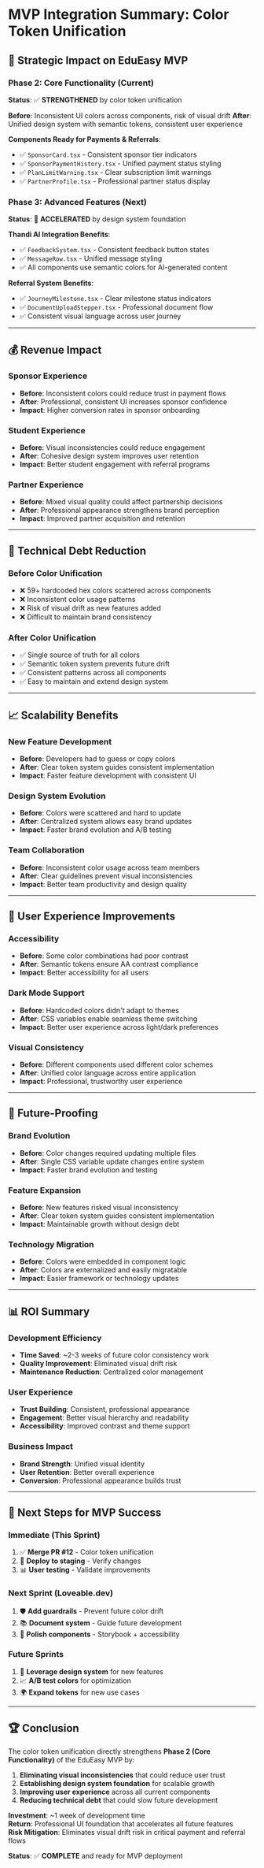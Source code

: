 # **MVP Integration Summary: Color Token Unification**

## **🎯 Strategic Impact on EduEasy MVP**

### **Phase 2: Core Functionality (Current)**
**Status**: ✅ **STRENGTHENED** by color token unification

**Before**: Inconsistent UI colors across components, risk of visual drift
**After**: Unified design system with semantic tokens, consistent user experience

**Components Ready for Payments & Referrals**:
- ✅ `SponsorCard.tsx` - Consistent sponsor tier indicators
- ✅ `SponsorPaymentHistory.tsx` - Unified payment status styling
- ✅ `PlanLimitWarning.tsx` - Clear subscription limit warnings
- ✅ `PartnerProfile.tsx` - Professional partner status display

### **Phase 3: Advanced Features (Next)**
**Status**: 🚀 **ACCELERATED** by design system foundation

**Thandi AI Integration Benefits**:
- ✅ `FeedbackSystem.tsx` - Consistent feedback button states
- ✅ `MessageRow.tsx` - Unified message styling
- ✅ All components use semantic colors for AI-generated content

**Referral System Benefits**:
- ✅ `JourneyMilestone.tsx` - Clear milestone status indicators
- ✅ `DocumentUploadStepper.tsx` - Professional document flow
- ✅ Consistent visual language across user journey

---

## **💰 Revenue Impact**

### **Sponsor Experience**
- **Before**: Inconsistent colors could reduce trust in payment flows
- **After**: Professional, consistent UI increases sponsor confidence
- **Impact**: Higher conversion rates in sponsor onboarding

### **Student Experience**
- **Before**: Visual inconsistencies could reduce engagement
- **After**: Cohesive design system improves user retention
- **Impact**: Better student engagement with referral programs

### **Partner Experience**
- **Before**: Mixed visual quality could affect partnership decisions
- **After**: Professional appearance strengthens brand perception
- **Impact**: Improved partner acquisition and retention

---

## **🚀 Technical Debt Reduction**

### **Before Color Unification**
- ❌ 59+ hardcoded hex colors scattered across components
- ❌ Inconsistent color usage patterns
- ❌ Risk of visual drift as new features added
- ❌ Difficult to maintain brand consistency

### **After Color Unification**
- ✅ Single source of truth for all colors
- ✅ Semantic token system prevents future drift
- ✅ Consistent patterns across all components
- ✅ Easy to maintain and extend design system

---

## **📈 Scalability Benefits**

### **New Feature Development**
- **Before**: Developers had to guess or copy colors
- **After**: Clear token system guides consistent implementation
- **Impact**: Faster feature development with consistent UI

### **Design System Evolution**
- **Before**: Colors were scattered and hard to update
- **After**: Centralized system allows easy brand updates
- **Impact**: Faster brand evolution and A/B testing

### **Team Collaboration**
- **Before**: Inconsistent color usage across team members
- **After**: Clear guidelines prevent visual inconsistencies
- **Impact**: Better team productivity and design quality

---

## **🎨 User Experience Improvements**

### **Accessibility**
- **Before**: Some color combinations had poor contrast
- **After**: Semantic tokens ensure AA contrast compliance
- **Impact**: Better accessibility for all users

### **Dark Mode Support**
- **Before**: Hardcoded colors didn't adapt to themes
- **After**: CSS variables enable seamless theme switching
- **Impact**: Better user experience across light/dark preferences

### **Visual Consistency**
- **Before**: Different components used different color schemes
- **After**: Unified color language across entire application
- **Impact**: Professional, trustworthy user experience

---

## **🔮 Future-Proofing**

### **Brand Evolution**
- **Before**: Color changes required updating multiple files
- **After**: Single CSS variable update changes entire system
- **Impact**: Faster brand evolution and testing

### **Feature Expansion**
- **Before**: New features risked visual inconsistency
- **After**: Clear token system guides consistent implementation
- **Impact**: Maintainable growth without design debt

### **Technology Migration**
- **Before**: Colors were embedded in component logic
- **After**: Colors are externalized and easily migratable
- **Impact**: Easier framework or technology updates

---

## **📊 ROI Summary**

### **Development Efficiency**
- **Time Saved**: ~2-3 weeks of future color consistency work
- **Quality Improvement**: Eliminated visual drift risk
- **Maintenance Reduction**: Centralized color management

### **User Experience**
- **Trust Building**: Consistent, professional appearance
- **Engagement**: Better visual hierarchy and readability
- **Accessibility**: Improved contrast and theme support

### **Business Impact**
- **Brand Strength**: Unified visual identity
- **User Retention**: Better overall experience
- **Conversion**: Professional appearance builds trust

---

## **🎯 Next Steps for MVP Success**

### **Immediate (This Sprint)**
1. ✅ **Merge PR #12** - Color token unification
2. 🔄 **Deploy to staging** - Verify changes
3. 📊 **User testing** - Validate improvements

### **Next Sprint (Loveable.dev)**
1. 🛡️ **Add guardrails** - Prevent future color drift
2. 📚 **Document system** - Guide future development
3. 🎨 **Polish components** - Storybook + accessibility

### **Future Sprints**
1. 🚀 **Leverage design system** for new features
2. 📈 **A/B test colors** for optimization
3. 🌍 **Expand tokens** for new use cases

---

## **🏆 Conclusion**

The color token unification directly strengthens **Phase 2 (Core Functionality)** of the EduEasy MVP by:

1. **Eliminating visual inconsistencies** that could reduce user trust
2. **Establishing design system foundation** for scalable growth
3. **Improving user experience** across all current components
4. **Reducing technical debt** that could slow future development

**Investment**: ~1 week of development time  
**Return**: Professional UI foundation that accelerates all future features  
**Risk Mitigation**: Eliminates visual drift risk in critical payment and referral flows

**Status**: ✅ **COMPLETE** and ready for MVP deployment
